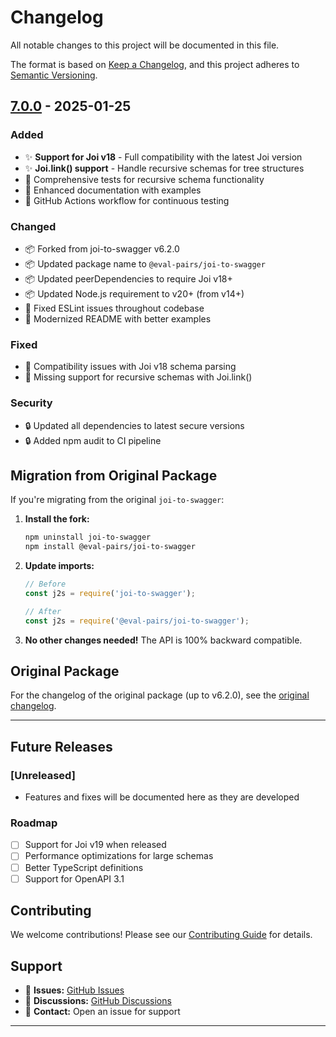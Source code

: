 # Changelog

All notable changes to this project will be documented in this file.

The format is based on [Keep a Changelog](https://keepachangelog.com/en/1.0.0/),
and this project adheres to [Semantic Versioning](https://semver.org/spec/v2.0.0.html).

## [7.0.0] - 2025-01-25

### Added
- ✨ **Support for Joi v18** - Full compatibility with the latest Joi version
- ✨ **Joi.link() support** - Handle recursive schemas for tree structures
- 📝 Comprehensive tests for recursive schema functionality
- 📝 Enhanced documentation with examples
- 🔧 GitHub Actions workflow for continuous testing

### Changed
- 📦 Forked from joi-to-swagger v6.2.0
- 📦 Updated package name to `@eval-pairs/joi-to-swagger`
- 📦 Updated peerDependencies to require Joi v18+
- 📦 Updated Node.js requirement to v20+ (from v14+)
- 🔧 Fixed ESLint issues throughout codebase
- 📝 Modernized README with better examples

### Fixed
- 🐛 Compatibility issues with Joi v18 schema parsing
- 🐛 Missing support for recursive schemas with Joi.link()

### Security
- 🔒 Updated all dependencies to latest secure versions
- 🔒 Added npm audit to CI pipeline

## Migration from Original Package

If you're migrating from the original `joi-to-swagger`:

1. **Install the fork:**
   ```bash
   npm uninstall joi-to-swagger
   npm install @eval-pairs/joi-to-swagger
   ```

2. **Update imports:**
   ```js
   // Before
   const j2s = require('joi-to-swagger');
   
   // After
   const j2s = require('@eval-pairs/joi-to-swagger');
   ```

3. **No other changes needed!** The API is 100% backward compatible.

## Original Package

For the changelog of the original package (up to v6.2.0), see the [original changelog](https://github.com/Twipped/joi-to-swagger/blob/master/CHANGELOG.md).

---

## Future Releases

### [Unreleased]
- Features and fixes will be documented here as they are developed

### Roadmap
- [ ] Support for Joi v19 when released
- [ ] Performance optimizations for large schemas
- [ ] Better TypeScript definitions
- [ ] Support for OpenAPI 3.1

## Contributing

We welcome contributions! Please see our [Contributing Guide](./CONTRIBUTING.md) for details.

## Support

- 🐛 **Issues:** [GitHub Issues](https://github.com/agent2-jifbrodeur/joi-to-swagger-v18/issues)
- 💬 **Discussions:** [GitHub Discussions](https://github.com/agent2-jifbrodeur/joi-to-swagger-v18/discussions)
- 📧 **Contact:** Open an issue for support

---

[7.0.0]: https://github.com/agent2-jifbrodeur/joi-to-swagger-v18/releases/tag/v7.0.0